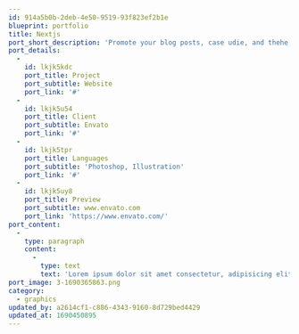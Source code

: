 ```yaml
---
id: 914a5b0b-2deb-4e50-9519-93f823ef2b1e
blueprint: portfolio
title: Nextjs
port_short_description: 'Promote your blog posts, case udie, and thehe branded videos.'
port_details:
  -
    id: lkjk5kdc
    port_title: Project
    port_subtitle: Website
    port_link: '#'
  -
    id: lkjk5u54
    port_title: Client
    port_subtitle: Envato
    port_link: '#'
  -
    id: lkjk5tpr
    port_title: Languages
    port_subtitle: 'Photoshop, Illustration'
    port_link: '#'
  -
    id: lkjk5uy8
    port_title: Preview
    port_subtitle: www.envato.com
    port_link: 'https://www.envato.com/'
port_content:
  -
    type: paragraph
    content:
      -
        type: text
        text: 'Lorem ipsum dolor sit amet consectetur, adipisicing elit. Mollitia placeat magnam possimus iusto blanditiis pariatur labore explicabo quo repellat hic dolorum numquam asperiores, voluptatum fugiat reiciendis aspernatur, non, odio aperiam voluptas ex tempora vitae. Dolor, consequatur quidem! Quas magni distinctio dolorum dolore natus, vel numquam accusamus. Nostrum eligendi recusandae qui tempore deserunt!'
port_image: 3-1690365863.png
category:
  - graphics
updated_by: a2614cf1-c886-4343-9160-8d729bed4429
updated_at: 1690450895
---
```

